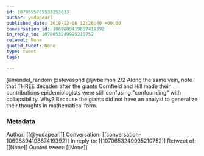 ```yaml
---
id: 1070655765533253633
author: yudapearl
published_date: 2018-12-06 12:26:40 +00:00
conversation_id: 1069889419887419392
in_reply_to: 1070653249995210752
retweet: None
quoted_tweet: None
type: tweet
tags:

---
```


@mendel_random @stevesphd @jwbelmon 2/2 Along the same vein, note that THREE decades after the giants Cornfield and Hill made their contributions epidemiologists were still confusing "confounding" with collapsibility. Why? Because the giants did not have an analyst to generalize their thoughts in mathematical form.

### Metadata

Author: [[@yudapearl]]
Conversation: [[conversation-1069889419887419392]]
In reply to: [[1070653249995210752]]
Retweet of: [[None]]
Quoted tweet: [[None]]
